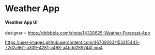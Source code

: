 <h1>Weather App </h1>
<h4>Weather App UI</h4>



designer = https://dribbble.com/shots/14328625-Weather-Forecast-App


https://user-images.githubusercontent.com/46709263/153315443-72d2a661-a309-4281-a498-a4bdd289744f.mp4


